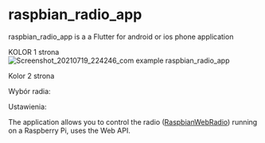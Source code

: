 
# raspbian_radio_app

raspbian_radio_app is a a Flutter for android or ios phone application 

KOLOR 1 strona
![Screenshot_20210719_224246_com example raspbian_radio_app](https://user-images.githubusercontent.com/27755739/126339001-3e0a9edd-0cbd-40cf-909a-e9a195927382.jpg)


Kolor 2 strona



Wybór radia:


Ustawienia:






The application allows you to control the radio ([RaspbianWebRadio](https://github.com/paneee/RaspbianWebRadio)) running on a Raspberry Pi, uses the Web API.
